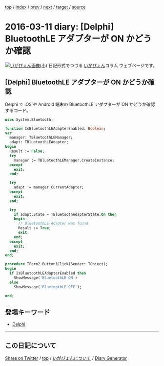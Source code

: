 [top](../index.html) 
 / [index](index.html) 
 / [prev](ig160310.html) 
 / [next](ig160318.html) 
 / [target](https://igapyon.github.io/diary/2016/ig160311.html) 
 / [source](https://github.com/igapyon/diary/blob/gh-pages/2016/ig160311.html.src.md) 

2016-03-11 diary: [Delphi] BluetoothLE アダプターが ON かどうか確認
=====================================================================================================
[![いがぴょん画像(小)](https://igapyon.github.io/diary/images/iga200306s.jpg "いがぴょん")](https://igapyon.github.io/diary/memo/memoigapyon.html) 日記形式でつづる [いがぴょん](https://igapyon.github.io/diary/memo/memoigapyon.html)コラム ウェブページです。

## [Delphi] BluetoothLE アダプターが ON かどうか確認

Delphi で iOS や Android 端末の BluetoothLE アダプターが ON かどうか確認するコード。


```pascal
uses System.Bluetooth;
```



```pascal
function IsBluetoothLEAdapterEnabled: Boolean;
var
  manager: TBluetoothLEManager;
  adapt: TBluetoothLEAdapter;
begin
  Result := False;
  try
    manager := TBluetoothLEManager.CreateInstance;
  except
    exit;
  end;

  try
    adapt := manager.CurrentAdapter;
  except
    exit;
  end;

  try
    if adapt.State = TBluetoothAdapterState.On then
    begin
      // BluetoothLE Adapter was found
      Result := True;
      exit;
    end;
  except
    exit;
  end;
end;
```



```pascal
procedure TForm2.Button1Click(Sender: TObject);
begin
  if IsBluetoothLEAdapterEnabled then
    ShowMessage('BluetoothLE ON')
  else
    ShowMessage('BluetoothLE OFF');

end;
```



## 登場キーワード

* [Delphi](../keyword/delphi.html)

----------------------------------------------------------------------------------------------------

## この日記について

[Share on Twitter](https://twitter.com/intent/tweet?hashtags=igapyon%2Cdiary%2C%E3%81%84%E3%81%8C%E3%81%B4%E3%82%87%E3%82%93%2CDelphi&text=%5BDelphi%5D+BluetoothLE+%E3%82%A2%E3%83%80%E3%83%97%E3%82%BF%E3%83%BC%E3%81%8C+ON+%E3%81%8B%E3%81%A9%E3%81%86%E3%81%8B%E7%A2%BA%E8%AA%8D&url=https%3A%2F%2Figapyon.github.io%2Fdiary%2F2016%2Fig160311.html) / [top](../index.html) / [いがぴょんについて](https://igapyon.github.io/diary/memo/memoigapyon.html) / [Diary Generator](https://github.com/igapyon/igapyonv3)
